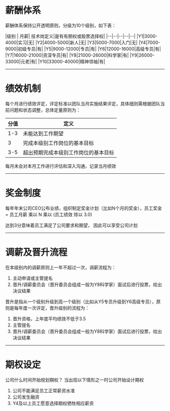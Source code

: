 # 薪酬体系 #
薪酬体系保持公开透明原则，分级为10个级别，如下表：

|级别 | 月薪| 技术岗定义|是有有期权或股票选择权|
|--|--|--|--|--|
|Y1|3000-4000|实习|无|
|Y2|4000-5000|新人|无|
|Y3|5000-7000|入门|无|
|Y4|7000-9000|初级专员|有|
|Y5|9000-12000|专员|有|
|Y6|12000-16000|高级专员|有|
|Y7|16000-21000|资深专员|有|
|Y8|21000-26000|科学家|有|
|Y9|26000-33000|元老|有|
|Y10|33000-40000|精神领袖|有|

-----
# 绩效机制 #
每个月进行绩效评定，评定标准以团队当月实施结果评定，具体细则需根据团队当前问题和状态调整，总体定量原则为：

|分值 | 定义|
|--|--|
|1-3|未能达到工作期望|
|3|完成本级别工作岗位的基本目标|
|3-5|超出预期完成本级别工作岗位的基本目标|

每月末会对本月工作进行评估和深入沟通，记录当月绩效

-----
# 奖金制度 #
每年年末公司CEO公布业绩，组织制定奖金计划（比如N个月的奖金），员工奖金= 员工月薪 乘以 N 乘以 (员工绩效 除以 3.0)

达到3分意味着员工满足了公司要求和期望， 因此可以享受公司计划

-----
# 调薪及晋升流程 #

在本级别内的调薪原则上一年不超过一次，调薪流程为：
1. 主动申请或主管提名
2. 晋升/调薪委员会（晋升委员会组成一般为Y8科学家）面试后进行投票，给出决议结果


晋升是指从一个级别升级到高一个级别（比如从Y5专员升级到Y6高级专员），原则是每年度一次评定，晋升级别的流程为：
1. 晋升资格，上年度平均绩效不低于3.5
2. 主管提名
3. 晋升/调薪委员会（晋升委员会组成一般为Y8科学家）面试后进行投票，给出决议结果


-----
# 期权设定 #
公司什么时间开始规划期权？
当出现以下情形之一时公司开始设计期权
1. 公司不能满足员工正常薪资水准
2. 公司发生融资
3. Y4及以上员工愿意选择期权牺牲相应薪资
